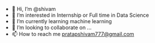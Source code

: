 - 👋 Hi, I’m @shivam 
- 👀 I’m interested in Internship or Full time in Data Science
- 🌱 I’m currently learning machine learning
- 💞️ I’m looking to collaborate on ...
- 📫 How to reach me pratapshivam777@gmail.com

<!---
shivamhunt/shivamhunt is a ✨ special ✨ repository because its `README.md` (this file) appears on your GitHub profile.
You can click the Preview link to take a look at your changes.
--->

